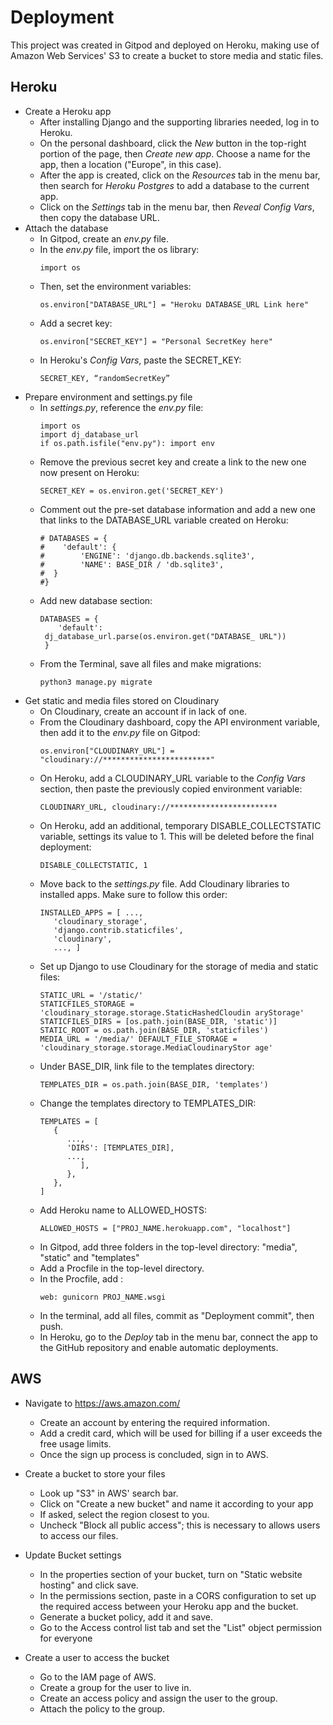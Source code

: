 # **Deployment**

This project was created in Gitpod and deployed on Heroku, making use of Amazon Web Services' S3 to create a bucket to store media and static files.

## **Heroku**
* Create a Heroku app  
   - After installing Django and the supporting libraries needed, log in to Heroku.
   - On the personal dashboard, click the *New* button in the top-right portion of the page, then *Create new app*. Choose a name for the app, then a location ("Europe", in this case).
   - After the app is created, click on the *Resources* tab in the menu bar, then search for *Heroku Postgres* to add a database to the current app.
   - Click on the *Settings* tab in the menu bar, then *Reveal Config Vars*, then copy the database URL.
* Attach the database
   - In Gitpod, create an *env.py* file.
   - In the *env.py* file, import the os library: 
     ```
     import os
     ```
   - Then, set the environment variables: 
     ```
     os.environ["DATABASE_URL"] = "Heroku DATABASE_URL Link here"
     ```
   - Add a secret key: 
     ```
     os.environ["SECRET_KEY"] = "Personal SecretKey here"
     ```
   - In Heroku's *Config Vars*, paste the SECRET_KEY: 
     ```
     SECRET_KEY, “randomSecretKey”
     ```
* Prepare environment and settings.py file
   - In *settings.py*, reference the *env.py* file: 
      ```
      import os
      import dj_database_url
      if os.path.isfile("env.py"): import env 
      ```
   - Remove the previous secret key and create a link to the new one now present on Heroku:
     ```
     SECRET_KEY = os.environ.get('SECRET_KEY')
     ```
   - Comment out the pre-set database information and add a new one that links to the DATABASE_URL variable created on Heroku:
      ```
      # DATABASES = {
      #    'default': {
      #        'ENGINE': 'django.db.backends.sqlite3',
      #        'NAME': BASE_DIR / 'db.sqlite3',
      #  } 
      #}
      ```
   - Add new database section:
     ```
     DATABASES = { 
         'default':
      dj_database_url.parse(os.environ.get("DATABASE_ URL"))
      }
     ```
   - From the Terminal, save all files and make migrations:
      ```
      python3 manage.py migrate
      ```
* Get static and media files stored on Cloudinary
   - On Cloudinary, create an account if in lack of one.
   - From the Cloudinary dashboard, copy the API environment variable, then add it to the *env.py* file on Gitpod:
      ```
      os.environ["CLOUDINARY_URL"] = "cloudinary://************************"
      ```
   - On Heroku, add a CLOUDINARY_URL variable to the *Config Vars* section, then paste the previously copied environment variable:
      ```
      CLOUDINARY_URL, cloudinary://************************
      ```
   - On Heroku, add an additional, temporary DISABLE_COLLECTSTATIC variable, settings its value to 1. This will be deleted before the final deployment:
      ```
      DISABLE_COLLECTSTATIC, 1
      ```
   - Move back to the *settings.py* file. Add Cloudinary libraries to installed apps. Make sure to follow this order:
      ```
      INSTALLED_APPS = [ ...,
         'cloudinary_storage',
         'django.contrib.staticfiles',
         'cloudinary',
         ..., ]
      ```
   - Set up Django to use Cloudinary for the storage of media and static files:
      ```
      STATIC_URL = '/static/'
      STATICFILES_STORAGE = 'cloudinary_storage.storage.StaticHashedCloudin aryStorage'
      STATICFILES_DIRS = [os.path.join(BASE_DIR, 'static')]
      STATIC_ROOT = os.path.join(BASE_DIR, 'staticfiles')
      MEDIA_URL = '/media/' DEFAULT_FILE_STORAGE = 'cloudinary_storage.storage.MediaCloudinaryStor age'
      ```
   - Under BASE_DIR, link file to the templates directory:
      ```
      TEMPLATES_DIR = os.path.join(BASE_DIR, 'templates')
      ```
   - Change the templates directory to TEMPLATES_DIR:
      ```
      TEMPLATES = [ 
         {
            ...,
            'DIRS': [TEMPLATES_DIR], 
            ...,
               ], 
            },
         }, 
      ]
      ```
   - Add Heroku name to ALLOWED_HOSTS:
      ```
      ALLOWED_HOSTS = ["PROJ_NAME.herokuapp.com", "localhost"]
      ```
   - In Gitpod, add three folders in the top-level directory: "media", "static" and "templates"
   - Add a Procfile in the top-level directory.
   - In the Procfile, add : 
      ```
      web: gunicorn PROJ_NAME.wsgi
      ```
   - In the terminal, add all files, commit as "Deployment commit", then push.
   - In Heroku, go to the *Deploy* tab in the menu bar, connect the app to the GitHub repository and enable automatic deployments.

## **AWS**

- Navigate to https://aws.amazon.com/
    - Create an account by entering the required information.
    - Add a credit card, which will be used for billing if a user exceeds the free usage limits.
    - Once the sign up process is concluded, sign in to AWS.

- Create a bucket to store your files
    - Look up "S3" in AWS' search bar.
    - Click on "Create a new bucket" and name it according to your app
    - If asked, select the region closest to you.
    - Uncheck "Block all public access"; this is necessary to allows users to access our files.

- Update Bucket settings
    - In the properties section of your bucket, turn on "Static website hosting" and click save.
    - In the permissions section, paste in a CORS configuration to set up the required access between your Heroku app and the bucket.
    - Generate a bucket policy, add it and save.
    - Go to the Access control list tab and set the "List" object permission for everyone

- Create a user to access the bucket
    - Go to the IAM page of AWS.
    - Create a group for the user to live in.
    - Create an access policy and assign the user to the group.
    - Attach the policy to the group.
